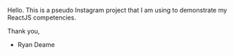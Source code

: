 Hello. This is a pseudo Instagram project that I am using to demonstrate my ReactJS competencies.

Thank you,

- Ryan Deame
